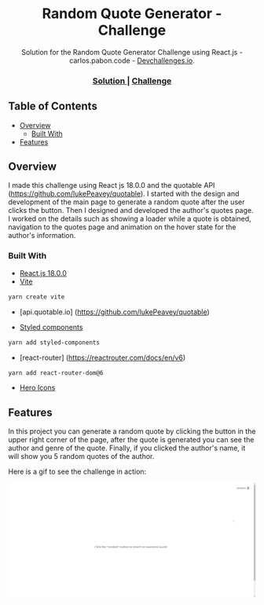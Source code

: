 <h1 align="center">Random Quote Generator - Challenge</h1>

<div align="center">
   Solution for the Random Quote Generator Challenge using React.js - carlos.pabon.code - <a href="http://devchallenges.io" target="_blank">Devchallenges.io</a>.
</div>

<div align="center">

  <h3>
    <a href="https://random-quotes-carlosp.netlify.app/">
      Solution
    </a>
    <span> | </span>
    <a href="https://devchallenges.io/challenges/8Y3J4ucAMQpSnYTwwWW8">
      Challenge
    </a>
  </h3>
</div>

## Table of Contents

- [Overview](#overview)
  - [Built With](#built-with)
- [Features](#features)

## Overview

I made this challenge using React js 18.0.0 and the quotable API (https://github.com/lukePeavey/quotable). I started with the design and development of the main page to generate a random quote after the user clicks the button. Then I designed and developed the author's quotes page. I worked on the details such as showing a loader while a quote is obtained, navigation to the quotes page and animation on the hover state for the author's information.

### Built With

- [React.js 18.0.0](https://es.reactjs.org/)
- [Vite](https://vitejs.dev/)

```sh
yarn create vite
```

- [api.quotable.io] (https://github.com/lukePeavey/quotable)

- [Styled components](https://styled-components.com/)

```sh
yarn add styled-components
```

- [react-router] (https://reactrouter.com/docs/en/v6)

```sh
yarn add react-router-dom@6
```

- [Hero Icons](https://heroicons.com/)

## Features

In this project you can generate a random quote by clicking the button in the upper right corner of the page, after the quote is generated you can see the author and genre of the quote. Finally, if you clicked the author's name, it will show you 5 random quotes of the author.

Here is a gif to see the challenge in action:

![screenshot](./preview/preview.gif)
